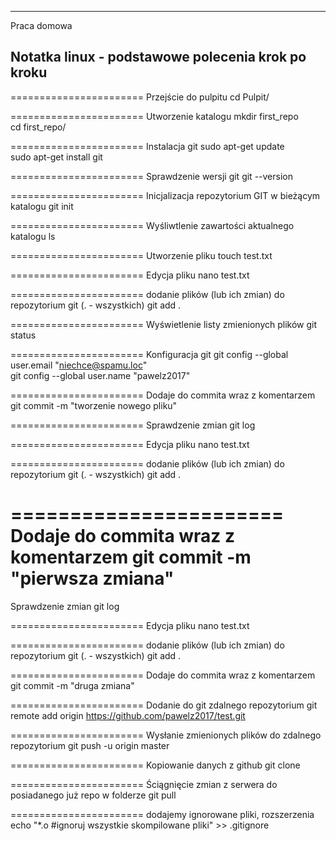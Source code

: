 ﻿***************
Praca domowa 	

Notatka linux - podstawowe polecenia krok po kroku
---

=======================
Przejście do pulpitu
cd Pulpit/

=======================
Utworzenie katalogu
mkdir first_repo  
cd first_repo/

=======================
Instalacja git
sudo apt-get update  
sudo apt-get install git

=======================
Sprawdzenie wersji git
git --version

=======================
Inicjalizacja repozytorium GIT w bieżącym katalogu
git init

=======================
Wyśliwtlenie zawartości aktualnego katalogu
ls

=======================
Utworzenie pliku
touch test.txt

=======================
Edycja pliku
nano test.txt

=======================
dodanie plików (lub ich zmian) do repozytorium git (. - wszystkich)
git add .

=======================
Wyświetlenie listy zmienionych plików
git status

=======================
Konfiguracja git
git config --global user.email "niechce@spamu.loc"  
git config --global user.name "pawelz2017"


=======================
Dodaje do commita wraz z komentarzem
git commit -m "tworzenie nowego pliku"


=======================
Sprawdzenie zmian
git log

=======================
Edycja pliku
nano test.txt

=======================
dodanie plików (lub ich zmian) do repozytorium git (. - wszystkich)
git add .

=======================
Dodaje do commita wraz z komentarzem
git commit -m "pierwsza zmiana"
=======================
Sprawdzenie zmian
git log

=======================
Edycja pliku
nano test.txt

=======================
dodanie plików (lub ich zmian) do repozytorium git (. - wszystkich)
git add .

=======================
Dodaje do commita wraz z komentarzem
git commit -m "druga zmiana"


=======================
Dodanie do git zdalnego repozytorium
git remote add origin https://github.com/pawelz2017/test.git

=======================
Wysłanie zmienionych plików do zdalnego repozytorium
git push -u origin master

=======================
Kopiowanie danych z github
git clone

=======================
Ściągnięcie zmian z serwera do posiadanego już repo w folderze
git pull

=======================
dodajemy ignorowane pliki, rozszerzenia
echo "*.o     #ignoruj wszystkie skompilowane pliki" >> .gitignore


